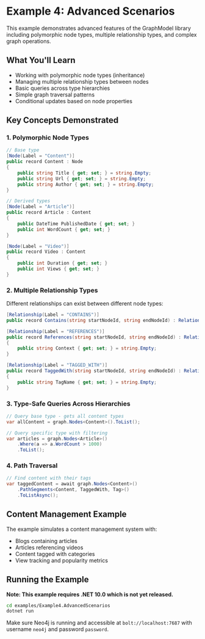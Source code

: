 # Example 4: Advanced Scenarios

This example demonstrates advanced features of the GraphModel library including polymorphic node types, multiple relationship types, and complex graph operations.

## What You'll Learn

- Working with polymorphic node types (inheritance) 
- Managing multiple relationship types between nodes
- Basic queries across type hierarchies
- Simple graph traversal patterns
- Conditional updates based on node properties

## Key Concepts Demonstrated

### 1. Polymorphic Node Types

```csharp
// Base type
[Node(Label = "Content")]
public record Content : Node
{
    public string Title { get; set; } = string.Empty;
    public string Url { get; set; } = string.Empty;
    public string Author { get; set; } = string.Empty;
}

// Derived types
[Node(Label = "Article")]
public record Article : Content
{
    public DateTime PublishedDate { get; set; }
    public int WordCount { get; set; }
}

[Node(Label = "Video")]
public record Video : Content
{
    public int Duration { get; set; }
    public int Views { get; set; }
}
```

### 2. Multiple Relationship Types

Different relationships can exist between different node types:

```csharp
[Relationship(Label = "CONTAINS")]
public record Contains(string startNodeId, string endNodeId) : Relationship(startNodeId, endNodeId)

[Relationship(Label = "REFERENCES")]
public record References(string startNodeId, string endNodeId) : Relationship(startNodeId, endNodeId)
{
    public string Context { get; set; } = string.Empty;
}

[Relationship(Label = "TAGGED_WITH")]
public record TaggedWith(string startNodeId, string endNodeId) : Relationship(startNodeId, endNodeId)
{
    public string TagName { get; set; } = string.Empty;
}
```

### 3. Type-Safe Queries Across Hierarchies

```csharp
// Query base type - gets all content types
var allContent = graph.Nodes<Content>().ToList();

// Query specific type with filtering
var articles = graph.Nodes<Article>()
    .Where(a => a.WordCount > 1000)
    .ToList();
```

### 4. Path Traversal

```csharp
// Find content with their tags
var taggedContent = await graph.Nodes<Content>()
    .PathSegments<Content, TaggedWith, Tag>()
    .ToListAsync();
```

## Content Management Example

The example simulates a content management system with:

- Blogs containing articles
- Articles referencing videos  
- Content tagged with categories
- View tracking and popularity metrics

## Running the Example

**Note: This example requires .NET 10.0 which is not yet released.**

```bash
cd examples/Example4.AdvancedScenarios
dotnet run
```

Make sure Neo4j is running and accessible at `bolt://localhost:7687` with username `neo4j` and password `password`.
